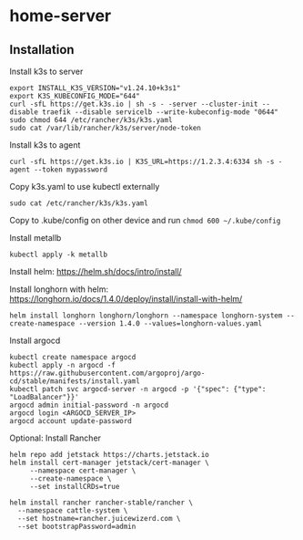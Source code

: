 # home-server

## Installation
Install k3s to server
```
export INSTALL_K3S_VERSION="v1.24.10+k3s1"
export K3S_KUBECONFIG_MODE="644"
curl -sfL https://get.k3s.io | sh -s - -server --cluster-init --disable traefik --disable servicelb --write-kubeconfig-mode "0644"
sudo chmod 644 /etc/rancher/k3s/k3s.yaml
sudo cat /var/lib/rancher/k3s/server/node-token
```

Install k3s to agent
```
curl -sfL https://get.k3s.io | K3S_URL=https://1.2.3.4:6334 sh -s - agent --token mypassword
```

Copy k3s.yaml to use kubectl externally
```
sudo cat /etc/rancher/k3s/k3s.yaml
```
Copy to .kube/config on other device and run
```chmod 600 ~/.kube/config```

Install metallb
```
kubectl apply -k metallb
```

Install helm: https://helm.sh/docs/intro/install/

Install longhorn with helm: https://longhorn.io/docs/1.4.0/deploy/install/install-with-helm/
```
helm install longhorn longhorn/longhorn --namespace longhorn-system --create-namespace --version 1.4.0 --values=longhorn-values.yaml
```

Install argocd
```
kubectl create namespace argocd
kubectl apply -n argocd -f https://raw.githubusercontent.com/argoproj/argo-cd/stable/manifests/install.yaml
kubectl patch svc argocd-server -n argocd -p '{"spec": {"type": "LoadBalancer"}}'
argocd admin initial-password -n argocd
argocd login <ARGOCD_SERVER_IP>
argocd account update-password
```

Optional: Install Rancher
```
helm repo add jetstack https://charts.jetstack.io
helm install cert-manager jetstack/cert-manager \
     --namespace cert-manager \
     --create-namespace \
     --set installCRDs=true

helm install rancher rancher-stable/rancher \
  --namespace cattle-system \
  --set hostname=rancher.juicewizerd.com \
  --set bootstrapPassword=admin

```

